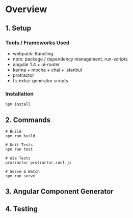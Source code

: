 # Overview

## 1. Setup

### Tools / Frameworks Used
 - webpack: Bundling
 - npm: package / dependency management, run-scripts
 - angular 1.4 + ui-router
 - karma + mocha + chai + istanbul
 - protractor
 - fs-extra: generator scripts

### Installation

```
npm install
```

## 2. Commands


```
# Build
npm run build

# Unit Tests
npm run test

# e2e Tests
protractor protractor.conf.js

# Serve & Watch
npm run serve
```

## 3. Angular Component Generator

## 4. Testing
